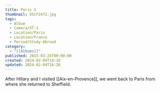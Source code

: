 ```yaml
---
title: Paris 1
thumbnail: DSCF2472.jpg
tags:
  - Album
  - Camera/XT-1
  - Location/Paris
  - Location/France
  - Period/Study-Abroad
category:
  - "[[Albums]]"
published: 2015-03-24T00:00:00
created: 2024-02-04T14:18
updated: 2024-02-04T16:26
---
```

After Hillary and I visited [[Aix-en-Provence]], we went back to Paris from where she returned to Sheffield.

